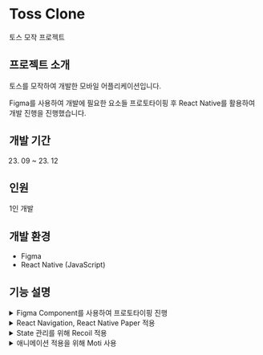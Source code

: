 # Toss Clone
토스 모작 프로젝트

## 프로젝트 소개
토스를 모작하여 개발한 모바일 어플리케이션입니다.



Figma를 사용하여 개발에 필요한 요소들 프로토타이핑 후 React Native를 활용하여 개발 진행을 진행했습니다.

## 개발 기간
23. 09 ~ 23. 12

## 인원
1인 개발

## 개발 환경
* Figma
* React Native (JavaScript)

## 기능 설명


<details>
	<summary>Figma Component를 사용하여 프로토타이핑 진행</summary>
    
   <div align="center">
    <img src="https://github.com/minkimgyu/minkimgyu/assets/48249824/9c2ef52f-2725-4bb5-ba3e-fe00c97cba3d" width="30%" height="30%"/>
    <img src="https://github.com/minkimgyu/minkimgyu/assets/48249824/5a53342c-583d-4af3-a7a3-117a0010bd61" width="30%" height="30%"/>
    <div>개발에 앞서 Figma를 통해서 프로토타이핑 해보면서 필요한 기능들을 정리해봤습니다.</div>
  </div>
   
</details>

<details>
	<summary>React Navigation, React Native Paper 적용</summary>
    	<div align="center">
	    <img src="https://github.com/minkimgyu/MobileUI-UX1/assets/48249824/71954e28-7301-4935-9d85-042c85792c76" width="30%" height="30%"/>
	    <img src="https://github.com/minkimgyu/MobileUI-UX1/assets/48249824/0ed9a21b-fc7f-4b7d-9f32-5060f08ec049" width="30%" height="30%"/>
	    <div>React Navigation, React Native Paper을 사용하여 다양한 Component를 적용해보았습니다.</div>
  	</div>
   
</details>

<details>
	<summary>State 관리를 위해 Recoil 적용</summary>

``` javascript

import { atom } from "recoil";
import {accountData} from '../data/AccountData';
import {myData} from '../data/MyData';
import {pointData} from '../data/PointData';
import {consumeData} from '../data/ConsumeData';
import {productData, productTypeData} from '../data/ProductData';

export const selectedAccountIdState = atom({
	key: "selectedAccountId",
  	default: 0
});

```

``` javascript
import { useRecoilState, useSetRecoilState, useResetRecoilState, useRecoilValue } from 'recoil';
import { myState, productState, selectedItemIdState, selectedItemCountState } from '../recoil/state';

function CheckInfoBeforeBuyScreen(props) {
    const [expanded, setExpanded] = React.useState(true);

    const storedMyState = useRecoilValue(myState)

    const storedProductState = useRecoilValue(productState)
    const storedSelectedItemIdState = useRecoilValue(selectedItemIdState)

    const nowSelectedItem = storedProductState[storedSelectedItemIdState];
    const storedSelectedItemCountState = useRecoilValue(selectedItemCountState)
}
```


<div align="center">전역 상태 관리 라이브러리인 Recoil을 적용하여 State 관리를 쉽게 할 수 있도록 개발했습니다.</div>
   
</details>



<details>
	<summary>애니메이션 적용을 위해 Moti 사용</summary>

``` javascript

import { MotiView } from 'moti'

const ButtonFadeIn = () => (
	<MotiView
	  from={{ opacity: 0, scale: 0, rotate: "-80deg"}}
	  animate={{ opacity: 1, scale: 1, rotate: "0deg" }}
	  transition={{ type: 'timing', duration: 1000 }}
	  >
	   <Icon
		source="check-circle"
		color="#3182F7"
		size={84}
	    />
	</MotiView>
)
```

<div align="center">
	<img src="https://github.com/minkimgyu/MobileUI-UX1/assets/48249824/9ff6e7eb-7f67-428a-97d7-769b3b08451e" width="30%" height="30%"/>
	<div>Moti를 사용하여 필요한 애니메이션을 간단하게 적용해볼 수 있었습니다.</div>
</div>

</details>
